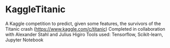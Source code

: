 # KaggleTitanic
A Kaggle competition to predict, given some features, the survivors of the Titanic crash (https://www.kaggle.com/c/titanic)
Completed in collaboration with Alexander Stahl and Julius Higiro
Tools used: Tensorflow, Scikit-learn, Jupyter Notebook
